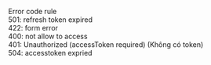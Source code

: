 Error code rule <br>
501: refresh token expired <br>
422: form error <br>
400: not allow to access <br>
401: Unauthorized (accessToken required) (Không có token) <br>
504: accesstoken expried <br>
